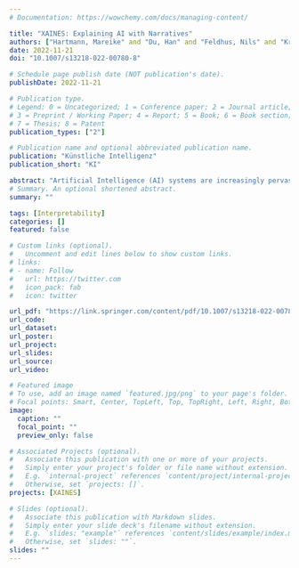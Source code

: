 ```yaml
---
# Documentation: https://wowchemy.com/docs/managing-content/

title: "XAINES: Explaining AI with Narratives"
authors: ["Hartmann, Mareike" and "Du, Han" and "Feldhus, Nils" and "Kruijff-Korbayová, Ivana" and "Sonntag, Daniel"]
date: 2022-11-21
doi: "10.1007/s13218-022-00780-8"

# Schedule page publish date (NOT publication's date).
publishDate: 2022-11-21

# Publication type.
# Legend: 0 = Uncategorized; 1 = Conference paper; 2 = Journal article;
# 3 = Preprint / Working Paper; 4 = Report; 5 = Book; 6 = Book section;
# 7 = Thesis; 8 = Patent
publication_types: ["2"]

# Publication name and optional abbreviated publication name.
publication: "Künstliche Intelligenz"
publication_short: "KI"

abstract: "Artificial Intelligence (AI) systems are increasingly pervasive: Internet of Things, in-car intelligent devices, robots, and virtual assistants, and their large-scale adoption makes it necessary to explain their behaviour, for example to their users who are impacted by their decisions, or to their developers who need to ensure their functionality. This requires, on the one hand, to obtain an accurate representation of the chain of events that caused the system to behave in a certain way (e.g., to make a specific decision). On the other hand, this causal chain needs to be communicated to the users depending on their needs and expectations. In this phase of explanation delivery, allowing interaction between user and model has the potential to improve both model quality and user experience. The XAINES project investigates the explanation of AI systems through narratives targeted to the needs of a specific audience, focusing on two important aspects that are crucial for enabling successful explanation: generating and selecting appropriate explanation content, i.e. the information to be contained in the explanation, and delivering this information to the user in an appropriate way. In this article, we present the project’s roadmap towards enabling the explanation of AI with narratives."
# Summary. An optional shortened abstract.
summary: ""

tags: [Interpretability]
categories: []
featured: false

# Custom links (optional).
#   Uncomment and edit lines below to show custom links.
# links:
# - name: Follow
#   url: https://twitter.com
#   icon_pack: fab
#   icon: twitter

url_pdf: "https://link.springer.com/content/pdf/10.1007/s13218-022-00780-8.pdf"
url_code: 
url_dataset:
url_poster:
url_project:
url_slides:
url_source:
url_video:

# Featured image
# To use, add an image named `featured.jpg/png` to your page's folder. 
# Focal points: Smart, Center, TopLeft, Top, TopRight, Left, Right, BottomLeft, Bottom, BottomRight.
image:
  caption: ""
  focal_point: ""
  preview_only: false

# Associated Projects (optional).
#   Associate this publication with one or more of your projects.
#   Simply enter your project's folder or file name without extension.
#   E.g. `internal-project` references `content/project/internal-project/index.md`.
#   Otherwise, set `projects: []`.
projects: [XAINES]

# Slides (optional).
#   Associate this publication with Markdown slides.
#   Simply enter your slide deck's filename without extension.
#   E.g. `slides: "example"` references `content/slides/example/index.md`.
#   Otherwise, set `slides: ""`.
slides: ""
---
```

